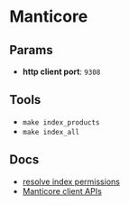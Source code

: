 # Manticore

## Params

 * **http client port**: `9308`

## Tools

 * `make index_products`
 * `make index_all`

## Docs

 * [resolve index permissions](https://gitmemory.com/issue/manticoresoftware/manticoresearch/475/770448380)
 * [Manticore client APIs](https://github.com/manticoresoftware/manticoresearch-javascript/tree/master/docs)
